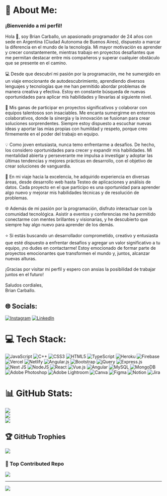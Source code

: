 # 💫 About Me:

### ¡Bienvenido a mi perfil!

Hola 👋, soy Brian Carballo, un apasionado programador de 24 años con sede en Argentina (Ciudad Autonoma de Buenos Aires), dispuesto a marcar la diferencia en el mundo de la tecnología. Mi mayor motivación es aprender y crecer constantemente, mientras trabajo en proyectos desafiantes que me permitan destacar entre mis compañeros y superar cualquier obstáculo que se presente en el camino.<br><br>💻 Desde que descubrí mi pasión por la programación, me he sumergido en un viaje emocionante de autodescubrimiento, aprendiendo diversos lenguajes y tecnologías que me han permitido abordar problemas de manera creativa y efectiva. Estoy en constante búsqueda de nuevas oportunidades para aplicar mis habilidades y llevarlas al siguiente nivel.<br><br>🚀 Mis ganas de participar en proyectos significativos y colaborar con equipos talentosos son insaciables. Me encanta sumergirme en entornos colaborativos, donde la sinergia y la innovación se fusionan para crear soluciones sorprendentes. Siempre estoy dispuesto a escuchar nuevas ideas y aportar las mías propias con humildad y respeto, porque creo firmemente en el poder del trabajo en equipo.<br><br>💡 Como joven entusiasta, nunca temo enfrentarme a desafíos. De hecho, los considero oportunidades para crecer y expandir mis habilidades. Mi mentalidad abierta y perseverante me impulsa a investigar y adoptar las últimas tendencias y mejores prácticas en desarrollo, con el objetivo de crear soluciones de vanguardia.<br><br>🌟 En mi viaje hacia la excelencia, he adquirido experiencia en diversas áreas, desde desarrollo web hasta Testeo de aplicaciones y análisis de datos. Cada proyecto en el que participo es una oportunidad para aprender algo nuevo y mejorar mis habilidades técnicas y de resolución de problemas.<br><br>🌐 Además de mi pasión por la programación, disfruto interactuar con la comunidad tecnológica. Asistir a eventos y conferencias me ha permitido conectarme con mentes brillantes y visionarias, y he descubierto que siempre hay algo nuevo para aprender de los demás.<br><br>⭐ Si estás buscando un desarrollador comprometido, creativo y entusiasta que esté dispuesto a enfrentar desafíos y agregar un valor significativo a tu equipo, ¡no dudes en contactarme! Estoy emocionado de formar parte de proyectos emocionantes que transformen el mundo y, juntos, alcanzar nuevas alturas.<br><br>¡Gracias por visitar mi perfil y espero con ansias la posibilidad de trabajar juntos en el futuro!<br><br>Saludos cordiales,<br>Brian Carballo.


## 🌐 Socials:
[![Instagram](https://img.shields.io/badge/Instagram-%23E4405F.svg?logo=Instagram&logoColor=white)](https://instagram.com/briannider) [![LinkedIn](https://img.shields.io/badge/LinkedIn-%230077B5.svg?logo=linkedin&logoColor=white)](https://www.linkedin.com/in/brian-carballo-250690208) 

# 💻 Tech Stack:
![JavaScript](https://img.shields.io/badge/javascript-%23323330.svg?style=for-the-badge&logo=javascript&logoColor=%23F7DF1E) ![C++](https://img.shields.io/badge/c++-%2300599C.svg?style=for-the-badge&logo=c%2B%2B&logoColor=white) ![CSS3](https://img.shields.io/badge/css3-%231572B6.svg?style=for-the-badge&logo=css3&logoColor=white) ![HTML5](https://img.shields.io/badge/html5-%23E34F26.svg?style=for-the-badge&logo=html5&logoColor=white) ![TypeScript](https://img.shields.io/badge/typescript-%23007ACC.svg?style=for-the-badge&logo=typescript&logoColor=white) ![Heroku](https://img.shields.io/badge/heroku-%23430098.svg?style=for-the-badge&logo=heroku&logoColor=white) ![Firebase](https://img.shields.io/badge/firebase-%23039BE5.svg?style=for-the-badge&logo=firebase) ![Vercel](https://img.shields.io/badge/vercel-%23000000.svg?style=for-the-badge&logo=vercel&logoColor=white) ![Netlify](https://img.shields.io/badge/netlify-%23000000.svg?style=for-the-badge&logo=netlify&logoColor=#00C7B7) ![Angular.js](https://img.shields.io/badge/angular.js-%23E23237.svg?style=for-the-badge&logo=angularjs&logoColor=white) ![Bootstrap](https://img.shields.io/badge/bootstrap-%23563D7C.svg?style=for-the-badge&logo=bootstrap&logoColor=white) ![jQuery](https://img.shields.io/badge/jquery-%230769AD.svg?style=for-the-badge&logo=jquery&logoColor=white) ![Express.js](https://img.shields.io/badge/express.js-%23404d59.svg?style=for-the-badge&logo=express&logoColor=%2361DAFB) ![Next JS](https://img.shields.io/badge/Next-black?style=for-the-badge&logo=next.js&logoColor=white) ![NodeJS](https://img.shields.io/badge/node.js-6DA55F?style=for-the-badge&logo=node.js&logoColor=white) ![React](https://img.shields.io/badge/react-%2320232a.svg?style=for-the-badge&logo=react&logoColor=%2361DAFB) ![Vue.js](https://img.shields.io/badge/vuejs-%2335495e.svg?style=for-the-badge&logo=vuedotjs&logoColor=%234FC08D) ![Angular](https://img.shields.io/badge/angular-%23DD0031.svg?style=for-the-badge&logo=angular&logoColor=white) ![MySQL](https://img.shields.io/badge/mysql-%2300f.svg?style=for-the-badge&logo=mysql&logoColor=white) ![MongoDB](https://img.shields.io/badge/MongoDB-%234ea94b.svg?style=for-the-badge&logo=mongodb&logoColor=white) ![Adobe Photoshop](https://img.shields.io/badge/adobephotoshop-%2331A8FF.svg?style=for-the-badge&logo=adobephotoshop&logoColor=white) ![Adobe Lightroom](https://img.shields.io/badge/Adobe%20Lightroom-31A8FF.svg?style=for-the-badge&logo=Adobe%20Lightroom&logoColor=white) ![Canva](https://img.shields.io/badge/Canva-%2300C4CC.svg?style=for-the-badge&logo=Canva&logoColor=white) 	![Figma](https://img.shields.io/badge/figma-%23F24E1E.svg?style=for-the-badge&logo=figma&logoColor=white) ![Notion](https://img.shields.io/badge/Notion-%23000000.svg?style=for-the-badge&logo=notion&logoColor=white) ![Jira](https://img.shields.io/badge/jira-%230A0FFF.svg?style=for-the-badge&logo=jira&logoColor=white)
# 📊 GitHub Stats:
![](https://github-readme-stats.vercel.app/api?username=Briannider&theme=tokyonight&hide_border=false&include_all_commits=true&count_private=true)<br/>
![](https://github-readme-streak-stats.herokuapp.com/?user=Briannider&theme=tokyonight&hide_border=false)<br/>
![](https://github-readme-stats.vercel.app/api/top-langs/?username=Briannider&theme=tokyonight&hide_border=false&include_all_commits=true&count_private=true&layout=compact)

## 🏆 GitHub Trophies
![](https://github-profile-trophy.vercel.app/?username=Briannider&theme=discord&no-frame=false&no-bg=true&margin-w=4)

### 🥇 Top Contributed Repo
![](https://github-contributor-stats.vercel.app/api?username=Briannider&limit=5&theme=tokyonight&combine_all_yearly_contributions=true)

---
[![](https://visitcount.itsvg.in/api?id=Briannider&icon=2&color=5)](https://visitcount.itsvg.in)

<!-- Proudly created with GPRM ( https://gprm.itsvg.in ) -->
